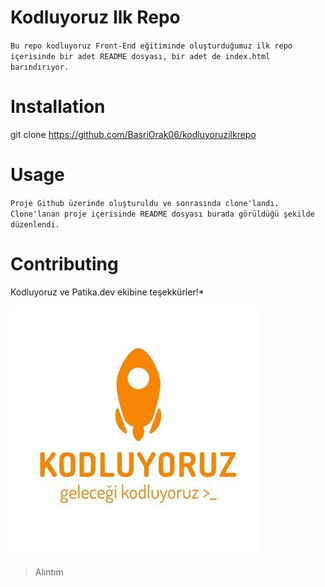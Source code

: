 # Kodluyoruz Ilk Repo
`Bu repo kodluyoruz Front-End eğitiminde oluşturduğumuz ilk repo içerisinde bir adet README dosyası, bir adet de index.html barındırıyor.`
# Installation
git clone https://github.com/BasriOrak06/kodluyoruzilkrepo
# Usage
`Proje Github üzerinde oluşturuldu ve sonrasında clone'landı. Clone'lanan proje içerisinde README dosyası burada görüldüğü şekilde düzenlendi.`
# Contributing
Kodluyoruz ve Patika.dev ekibine teşekkürler!*

![Kodluyoruz Logo](https://raw.githubusercontent.com/Kodluyoruz/taskforce/git/git/markdown-nedir-nasil-kullaniriz-/figures/kodluyoruz_logo.jpg)
>Alıntım
